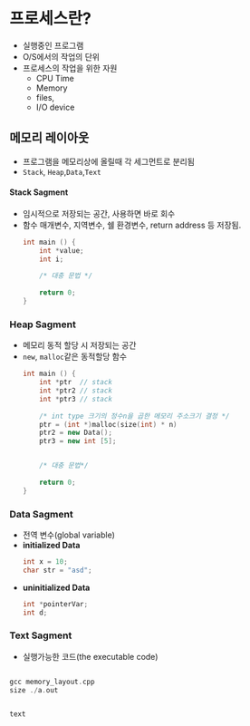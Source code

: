 
# 프로세스란?
- 실행중인 프로그램
- O/S에서의 작업의 단위
- 프로세스의 작업을 위한 자원
	- CPU Time
	- Memory
	- files,
	- I/O device


## 메모리 레이아웃
- 프로그램을 메모리상에 올릴때 각 세그먼트로 분리됨
- `Stack`, `Heap`,`Data`,`Text`

#### Stack Sagment
- 임시적으로 저장되는 공간, 사용하면 바로 회수
- 함수 매개변수, 지역변수, 쉘 환경변수, return address 등 저장됨.
	```cpp
	int main () {
		int *value;  
		int i;
		
		/* 대충 문법 */
		
		return 0;
	}
	```
### Heap Sagment
- 메모리 동적 할당 시 저장되는 공간
- `new`, `malloc`같은 동적할당 함수 
	```cpp
	int main () {
		int *ptr  // stack
		int *ptr2 // stack
		int *ptr3 // stack
		
		/* int type 크기의 정수n을 곱한 메모리 주소크기 결정 */
		ptr = (int *)malloc(size(int) * n)
		ptr2 = new Data();
		ptr3 = new int [5];


		/* 대충 문법*/
		
		return 0;
	}
	```

### Data Sagment
- 전역 변수(global variable)
- **initialized Data**
	```cpp
	int x = 10;
	char str = "asd";
	```
- **uninitialized Data**
	```cpp
	int *pointerVar;
	int d;
	```
### Text Sagment
- 실행가능한 코드(the executable code)

```cpp

gcc memory_layout.cpp
size ./a.out


text
```